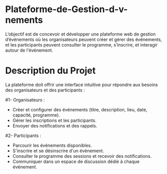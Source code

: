 # Plateforme-de-Gestion-d-v-nements
L’objectif est de concevoir et développer une plateforme web de gestion d’événements où les  organisateurs peuvent créer et gérer des événements, et les participants peuvent consulter le  programme, s’inscrire, et interagir autour de l'événement.

# Description du Projet
La plateforme doit offrir une interface intuitive pour répondre aux besoins des organisateurs et des 
participants :

#1- Organisateurs :
- Créer et configurer des événements (titre, description, lieu, date, capacité, programme).
- Gérer les inscriptions et les participants.
- Envoyer des notifications et des rappels.
  
#2- Participants :
- Parcourir les événements disponibles.
- S'inscrire et se désinscrire d'un événement.
- Consulter le programme des sessions et recevoir des notifications.
- Communiquer dans un espace de discussion dédié à chaque événement.
